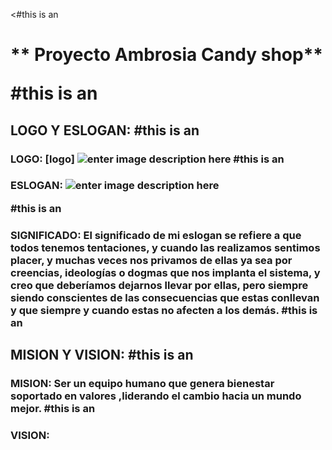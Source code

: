 
<#this is an <h1> ** Proyecto Ambrosia Candy shop**

#this is an <h2> LOGO Y ESLOGAN: 
#this is an <h3> LOGO:
[logo]
![enter image description here](https://lh3.googleusercontent.com/fjZZXtJ84Dh9QtXtmYdFhupmR-82TOiIwcOEvEz3P6MqYMMK9XFB2op9WIGRxoiKiwbZ2oJjfls)
#this is an <h3> ESLOGAN:
![enter image description here](https://lh3.googleusercontent.com/htjXZ6ThpmOA-z991y86VSKoWi6tnaEELsP3HRfwechlJxER8aFeE-mMvtnOMhVtmdWa77OlOiY)

#this is an <h3>SIGNIFICADO: El significado de mi eslogan se refiere a que todos tenemos tentaciones, y cuando las realizamos sentimos placer, y muchas veces nos privamos de ellas ya sea por creencias, ideologías o dogmas que nos implanta el sistema, y creo que deberíamos dejarnos llevar por ellas, pero siempre siendo conscientes de las consecuencias que estas conllevan y que siempre y cuando estas no afecten a los demás.
#this is an <h2> MISION Y VISION:
#this is an <h3> MISION: Ser un equipo humano que genera bienestar soportado en valores ,liderando el cambio hacia un mundo mejor.
#this is an <h3> VISION: 
